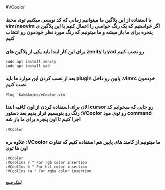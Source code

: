 #VCoolor

### با استفاده از این پلاگین ما میتوانیم زمانی که کد نویسی میکنیم توی محط vim/neovim اگر خواستیم که یک رنگ خواسی را اعمال کنیم با این پلاگین ی پنجره برای ما باز میشه و ما میتونیم که رنگ مورد نظر خودمون رو انتخاب کنیم

### برای این کار ابتدا باید یکی از پلاگین های zenity یا yad رو نصب کنیم

```
sudo apt install zenity
sudo apt install yad
```

### بعد از نصب کردن این موارد ما باید plugin پایین رو داخل .vimrc خودمون نصب کنیم

```
Plug 'KabbAmine/vCoolor.vim'
```

### الان برای استفاده کردن از اون کافیه ابتدا cursor رو جایی که میخوایم کد رنگ رو بنویسیم قرار بدیم بعد دستور :VCoolor رو توی مود command اجرا کنیم تا اون پنجره برای ما باز شه

```
:VCoolor
```

### علاوه بره :VCoolor ما میتونیم از کامند های پایین هم استفاده کنیم که تفاوت اون ها توی

```
:VCoolor
:VCoolIns r " For rgb color insertion
:VCoolIns h " For hsl color insertion
:VCoolIns ra " For rgba color insertion
```

#### [لینک منبع](https://github.com/KabbAmine/vCoolor.vim)

